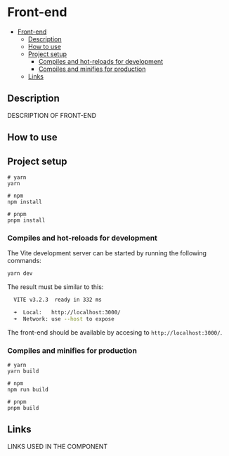 # Front-end

<!-- TOC depthfrom:2 -->

- [Front-end](#front-end)
  - [Description](#description)
  - [How to use](#how-to-use)
  - [Project setup](#project-setup)
    - [Compiles and hot-reloads for development](#compiles-and-hot-reloads-for-development)
    - [Compiles and minifies for production](#compiles-and-minifies-for-production)
  - [Links](#links)

<!-- /TOC -->

## Description

DESCRIPTION OF FRONT-END

## How to use

## Project setup

```
# yarn
yarn

# npm
npm install

# pnpm
pnpm install
```

### Compiles and hot-reloads for development

The Vite development server can be started by running the following commands:
```sh
yarn dev
```
The result must be similar to this:
```sh
  VITE v3.2.3  ready in 332 ms

  ➜  Local:   http://localhost:3000/
  ➜  Network: use --host to expose
```
The front-end should be available by accesing to `http://localhost:3000/`.

### Compiles and minifies for production

```
# yarn
yarn build

# npm
npm run build

# pnpm
pnpm build
```

## Links

LINKS USED IN THE COMPONENT
